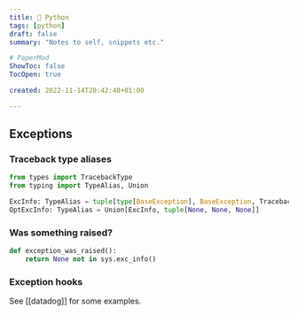 ```yaml
---
title: 🐍 Python
tags: [python]
draft: false
summary: "Notes to self, snippets etc."

# PaperMod
ShowToc: false
TocOpen: true

created: 2022-11-14T20:42:48+01:00

---
```


## Exceptions

### Traceback type aliases

```python
from types import TracebackType
from typing import TypeAlias, Union

ExcInfo: TypeAlias = tuple[type[BaseException], BaseException, TracebackType]
OptExcInfo: TypeAlias = Union[ExcInfo, tuple[None, None, None]]
```

### Was something raised?

```python
def exception_was_raised():
	return None not in sys.exc_info()
```

### Exception hooks

See [[datadog]] for some examples.